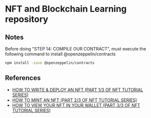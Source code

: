 # NFT and Blockchain Learning repository

## Notes

Before doing "STEP 14: COMPILE OUR CONTRACT", must execute the following command to install @openzeppelin/contracts
```sh
npm install -save @openzeppelin/contracts
```


## References

- [HOW TO WRITE & DEPLOY AN NFT (PART 1/3 OF NFT TUTORIAL SERIES)](https://ethereum.org/en/developers/tutorials/how-to-write-and-deploy-an-nft/)
- [HOW TO MINT AN NFT (PART 2/3 OF NFT TUTORIAL SERIES)](https://ethereum.org/en/developers/tutorials/how-to-mint-an-nft/)
- [HOW TO VIEW YOUR NFT IN YOUR WALLET (PART 3/3 OF NFT TUTORIAL SERIES)](https://ethereum.org/en/developers/tutorials/how-to-view-nft-in-metamask/)
